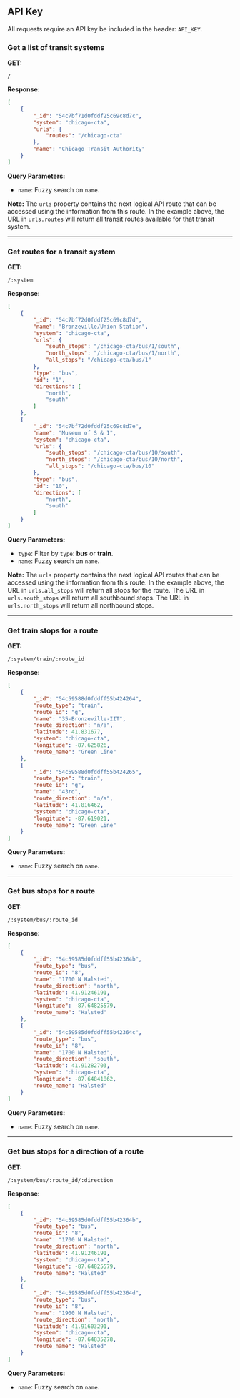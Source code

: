## API Key

All requests require an API key be included in the header: `API_KEY`.


### Get a list of transit systems

**GET:**
```
/
```

**Response:**
```json
[
    {
        "_id": "54c7bf71d0fddf25c69c8d7c",
        "system": "chicago-cta",
        "urls": {
            "routes": "/chicago-cta"
        },
        "name": "Chicago Transit Authority"
    }
]
```

**Query Parameters:**

* `name`: Fuzzy search on `name`.

**Note:**
The `urls` property contains the next logical API route that can be accessed using the information from this route. In the example above, the URL in `urls.routes` will return all transit routes available for that transit system.


- - -


### Get routes for a transit system

**GET:**
```
/:system
```

**Response:**
```json
[
    {
        "_id": "54c7bf72d0fddf25c69c8d7d",
        "name": "Bronzeville/Union Station",
        "system": "chicago-cta",
        "urls": {
            "south_stops": "/chicago-cta/bus/1/south",
            "north_stops": "/chicago-cta/bus/1/north",
            "all_stops": "/chicago-cta/bus/1"
        },
        "type": "bus",
        "id": "1",
        "directions": [
            "north",
            "south"
        ]
    },
    {
        "_id": "54c7bf72d0fddf25c69c8d7e",
        "name": "Museum of S & I",
        "system": "chicago-cta",
        "urls": {
            "south_stops": "/chicago-cta/bus/10/south",
            "north_stops": "/chicago-cta/bus/10/north",
            "all_stops": "/chicago-cta/bus/10"
        },
        "type": "bus",
        "id": "10",
        "directions": [
            "north",
            "south"
        ]
    }
]
```

**Query Parameters:**

* `type`: Filter by `type`: **bus** or **train**.
* `name`: Fuzzy search on `name`.


**Note:**
The `urls` property contains the next logical API routes that can be accessed using the information from this route. In the example above, the URL in `urls.all_stops` will return all stops for the route. The URL in `urls.south_stops` will return all southbound stops. The URL in `urls.north_stops` will return all northbound stops.


- - -


### Get train stops for a route

**GET:**
```
/:system/train/:route_id
```

**Response:**
```json
[
    {
        "_id": "54c59588d0fddff55b424264",
        "route_type": "train",
        "route_id": "g",
        "name": "35-Bronzeville-IIT",
        "route_direction": "n/a",
        "latitude": 41.831677,
        "system": "chicago-cta",
        "longitude": -87.625826,
        "route_name": "Green Line"
    },
    {
        "_id": "54c59588d0fddff55b424265",
        "route_type": "train",
        "route_id": "g",
        "name": "43rd",
        "route_direction": "n/a",
        "latitude": 41.816462,
        "system": "chicago-cta",
        "longitude": -87.619021,
        "route_name": "Green Line"
    }
]
```

**Query Parameters:**

* `name`: Fuzzy search on `name`.


- - -


### Get bus stops for a route

**GET:**
```
/:system/bus/:route_id
```

**Response:**
```json
[
    {
        "_id": "54c59585d0fddff55b42364b",
        "route_type": "bus",
        "route_id": "8",
        "name": "1700 N Halsted",
        "route_direction": "north",
        "latitude": 41.91246191,
        "system": "chicago-cta",
        "longitude": -87.64825579,
        "route_name": "Halsted"
    },
    {
        "_id": "54c59585d0fddff55b42364c",
        "route_type": "bus",
        "route_id": "8",
        "name": "1700 N Halsted",
        "route_direction": "south",
        "latitude": 41.91282703,
        "system": "chicago-cta",
        "longitude": -87.64841862,
        "route_name": "Halsted"
    }
]
```

**Query Parameters:**

* `name`: Fuzzy search on `name`.


- - -


### Get bus stops for a direction of a route

**GET:**
```
/:system/bus/:route_id/:direction
```

**Response:**
```json
[
    {
        "_id": "54c59585d0fddff55b42364b",
        "route_type": "bus",
        "route_id": "8",
        "name": "1700 N Halsted",
        "route_direction": "north",
        "latitude": 41.91246191,
        "system": "chicago-cta",
        "longitude": -87.64825579,
        "route_name": "Halsted"
    },
    {
        "_id": "54c59585d0fddff55b42364d",
        "route_type": "bus",
        "route_id": "8",
        "name": "1900 N Halsted",
        "route_direction": "north",
        "latitude": 41.91603291,
        "system": "chicago-cta",
        "longitude": -87.64835278,
        "route_name": "Halsted"
    }
]
```

**Query Parameters:**

* `name`: Fuzzy search on `name`.
